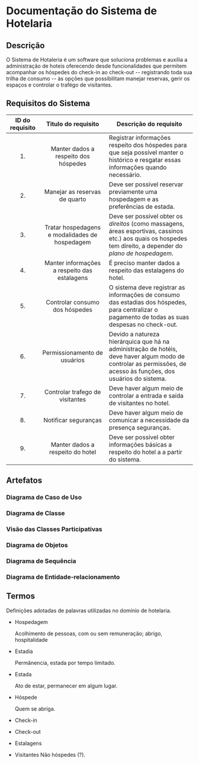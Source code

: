 # Documentação do Sistema de Hotelaria
## Descrição
O Sistema de Hotaleria é um software que soluciona problemas e auxília a administração de hoteis oferecendo desde funcionalidades que permitem acompanhar os hóspedes do check-in ao check-out -- registrando toda sua trilha de consumo -- às opções que possibilitam manejar reservas, gerir os espaços  e controlar o trafégo de visitantes.

## Requisitos do Sistema
| ID do requisito | Titulo do requisito | Descrição do requisito |
|:--:|:-------------------:| ---------------------------------------
| 1. | Manter dados a respeito dos hóspedes | Registrar informações respeito dos hóspedes para que seja possível manter o histórico e resgatar essas informações quando necessário. |
| 2. | Manejar as reservas de quarto| Deve ser possível reservar previamente uma hospedagem e as preferências de estada. |
| 3. | Tratar hospedagens e modalidades de hospedagem | Deve ser possível obter os _direitos_ (como massagens, áreas esportivas, cassinos etc.) aos quais os hospedes tem direito, a depender do _plano de hospedagem_. |
| 4. | Manter informações a respeito das estalagens  | É preciso manter dados a respeito das estalagens do hotel. |
| 5. | Controlar consumo dos hóspedes | O sistema deve registrar as informações de consumo das estadias dos hóspedes, para centralizar o pagamento de todas as suas despesas no check-out. |
| 6. | Permissionamento de usuários | Devido a natureza hierárquica que há na administração de hotéis, deve haver algum modo de controlar as permissões, de acesso às funções, dos usuários do sistema. |
| 7. | Controlar trafego de visitantes | Deve haver algum meio de controlar a entrada e saída de visitantes no hotel. |
| 8. | Notificar seguranças | Deve haver algum meio de comunicar a necessidade da presença seguranças. |
| 9. | Manter dados a respeito do hotel | Deve ser possível obter informações básicas a respeito do hotel a a partir do sistema. |

## Artefatos
### Diagrama de Caso de Uso
### Diagrama de Classe
### Visão das Classes Participativas
### Diagrama de Objetos
### Diagrama de Sequência
### Diagrama de Entidade-relacionamento

## Termos
Definições adotadas de palavras utilizadas no domínio de hotelaria.<br/>

* Hospedagem

  Acolhimento de pessoas, com ou sem remuneração; abrigo, hospitalidade

* Estadia

  Permânencia, estada por tempo limitado.

* Estada

  Ato de estar, permanecer em algum lugar.

* Hóspede

  Quem se abriga.
* Check-in
* Check-out
* Estalagens
* Visitantes
  Não hóspedes (?).
